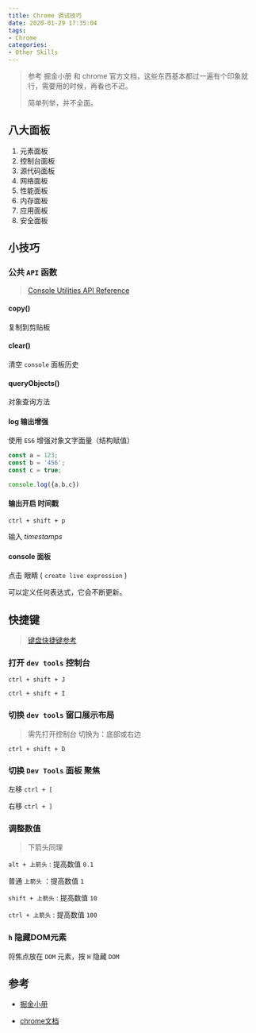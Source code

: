 ```yaml
---
title: Chrome 调试技巧
date: 2020-01-29 17:35:04
tags:
- Chrome
categories:
- Other Skills
---
```


> 参考 掘金小册 和 chrome 官方文档，这些东西基本都过一遍有个印象就行，需要用的时候，再看也不迟。
>
> 简单列举，并不全面。

<!-- more -->

## 八大面板

1. 元素面板
2. 控制台面板
3. 源代码面板
4. 网络面板
5. 性能面板
6. 内存面板
7. 应用面板
8. 安全面板



## 小技巧

### 公共 `API` 函数

>  [Console Utilities API Reference](https://developers.google.com/web/tools/chrome-devtools/console/utilities)

#### copy()

复制到剪贴板

#### clear()

清空 `console` 面板历史

#### queryObjects()

对象查询方法

#### log 输出增强

使用 `ES6` 增强对象文字面量（结构赋值）

```js
const a = 123;
const b = '456';
const c = true;

console.log({a,b,c})
```

#### 输出开启 时间戳

`ctrl + shift + p` 

输入  *timestamps* 

#### console 面板

点击 眼睛 ( `create live expression` )

可以定义任何表达式，它会不断更新。

## 快捷键

> [键盘快捷键参考](https://developers.google.com/web/tools/chrome-devtools/shortcuts)

### 打开 `dev tools` 控制台

`ctrl + shift + J`

`ctrl + shift + I`

### 切换 `dev tools` 窗口展示布局

> 需先打开控制台 切换为：底部或右边

`ctrl + shift + D`

### 切换 `Dev Tools` 面板 聚焦

左移 `ctrl + [` 

右移 `ctrl + ]`

### 调整数值

> 下箭头同理

`alt + 上箭头` : 提高数值 `0.1`

普通  `上箭头` ：提高数值 `1`

`shift + 上箭头` :   提高数值 `10`

`ctrl + 上箭头` :  提高数值 `100`

### `h` 隐藏DOM元素

将焦点放在 `DOM` 元素，按 `H` 隐藏 `DOM`

## 参考

- [掘金小册](https://juejin.im/book/5c526902e51d4543805ef35e/section/5c526943e51d451fb9559f80#heading-5)

- [chrome文档](https://developers.google.com/web/tools/chrome-devtools)
